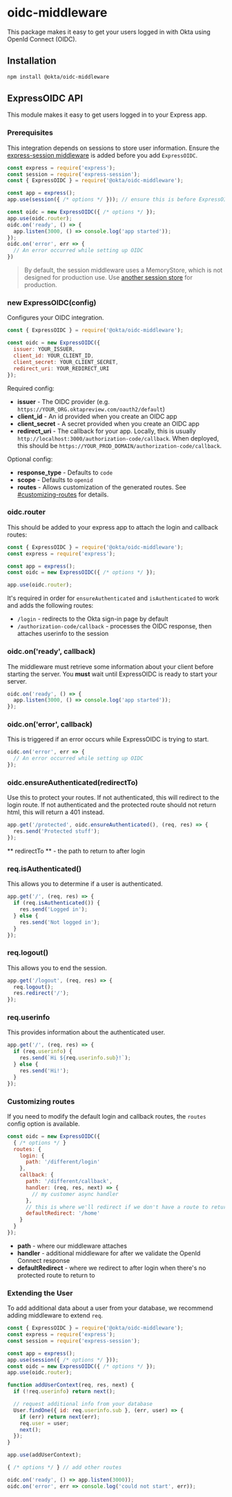 # oidc-middleware

This package makes it easy to get your users logged in with Okta using OpenId Connect (OIDC).

## Installation

```sh
npm install @okta/oidc-middleware
```

## ExpressOIDC API

This module makes it easy to get users logged in to your Express app.

### Prerequisites

This integration depends on sessions to store user information. Ensure the [express-session middleware](https://github.com/expressjs/session) is added before you add `ExpressOIDC`.

```javascript
const express = require('express');
const session = require('express-session');
const { ExpressOIDC } = require('@okta/oidc-middleware');

const app = express();
app.use(session({ /* options */ })); // ensure this is before ExpressOIDC

const oidc = new ExpressOIDC({ /* options */ });
app.use(oidc.router);
oidc.on('ready', () => {
  app.listen(3000, () => console.log('app started'));
});
oidc.on('error', err => {
  // An error occurred while setting up OIDC
})
```

> By default, the session middleware uses a MemoryStore, which is not designed for production use. Use [another session store](https://github.com/expressjs/session#compatible-session-stores) for production.

### new ExpressOIDC(config)

Configures your OIDC integration.

```javascript
const { ExpressOIDC } = require('@okta/oidc-middleware');

const oidc = new ExpressOIDC({
  issuer: YOUR_ISSUER,
  client_id: YOUR_CLIENT_ID,
  client_secret: YOUR_CLIENT_SECRET,
  redirect_uri: YOUR_REDIRECT_URI
});
```

Required config:

* **issuer** - The OIDC provider (e.g. `https://YOUR_ORG.oktapreview.com/oauth2/default`)
* **client_id** - An id provided when you create an OIDC app
* **client_secret** - A secret provided when you create an OIDC app
* **redirect_uri** - The callback for your app. Locally, this is usually `http://localhost:3000/authorization-code/callback`. When deployed, this should be `https://YOUR_PROD_DOMAIN/authorization-code/callback`.

Optional config:

* **response_type** - Defaults to `code`
* **scope** - Defaults to `openid`
* **routes** - Allows customization of the generated routes. See [#customizing-routes](#customizing-routes) for details.

### oidc.router

This should be added to your express app to attach the login and callback routes:

```javascript
const { ExpressOIDC } = require('@okta/oidc-middleware');
const express = require('express');

const app = express();
const oidc = new ExpressOIDC({ /* options */ });

app.use(oidc.router);
```

It's required in order for `ensureAuthenticated` and `isAuthenticated` to work and adds the following routes:

* `/login` - redirects to the Okta sign-in page by default
* `/authorization-code/callback` - processes the OIDC response, then attaches userinfo to the session

### oidc.on('ready', callback)

The middleware must retrieve some information about your client before starting the server. You **must** wait until ExpressOIDC is ready to start your server.

```javascript
oidc.on('ready', () => {
  app.listen(3000, () => console.log('app started'));
});
```

### oidc.on('error', callback)

This is triggered if an error occurs while ExpressOIDC is trying to start.

```javascript
oidc.on('error', err => {
  // An error occurred while setting up OIDC
});
```

### oidc.ensureAuthenticated(redirectTo)

Use this to protect your routes. If not authenticated, this will redirect to the login route. If not authenticated and the protected route should not return html, this will return a 401 instead.

```javascript
app.get('/protected', oidc.ensureAuthenticated(), (req, res) => {
  res.send('Protected stuff');
});
```

** redirectTo ** - the path to return to after login

### req.isAuthenticated()

This allows you to determine if a user is authenticated.

```javascript
app.get('/', (req, res) => {
  if (req.isAuthenticated()) {
    res.send('Logged in');
  } else {
    res.send('Not logged in');
  }
});
```

### req.logout()

This allows you to end the session.

```javascript
app.get('/logout', (req, res) => {
  req.logout();
  res.redirect('/');
});
```

### req.userinfo

This provides information about the authenticated user.

```javascript
app.get('/', (req, res) => {
  if (req.userinfo) {
    res.send(`Hi ${req.userinfo.sub}!`);
  } else {
    res.send('Hi!');
  }
});
```

### Customizing routes

If you need to modify the default login and callback routes, the `routes` config option is available.

```javascript
const oidc = new ExpressOIDC({
  { /* options */ }
  routes: {
    login: {
      path: '/different/login'
    },
    callback: {
      path: '/different/callback',
      handler: (req, res, next) => {
        // my customer async handler
      },
      // this is where we'll redirect if we don't have a route to return to
      defaultRedirect: '/home'
    }
  }
});
```

* **path** - where our middleware attaches
* **handler** - additional middleware for after we validate the OpenId Connect response
* **defaultRedirect** - where we redirect to after login when there's no protected route to return to

### Extending the User

To add additional data about a user from your database, we recommend adding middleware to extend `req`.

```javascript
const { ExpressOIDC } = require('@okta/oidc-middleware');
const express = require('express');
const session = require('express-session');

const app = express();
app.use(session({ /* options */ }));
const oidc = new ExpressOIDC({ /* options */ });
app.use(oidc.router);

function addUserContext(req, res, next) {
  if (!req.userinfo) return next();

  // request additional info from your database
  User.findOne({ id: req.userinfo.sub }, (err, user) => {
    if (err) return next(err);
    req.user = user;
    next();
  });
}

app.use(addUserContext);

{ /* options */ } // add other routes

oidc.on('ready', () => app.listen(3000));
oidc.on('error', err => console.log('could not start', err));
```
